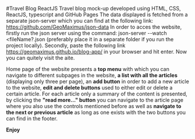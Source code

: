 #Travel Blog ReactJS
Travel blog mock-up developed using HTML, CSS, ReactJS, typescript and GitHub Pages
The data displayed is fetched from a separate json-server which you can find at the following link: https://github.com/GeoMaximus/json-data
In order to acces the website, firstly run the json server using the command: json-server --watch <fileName?.json (preferably place it in a separate folder if you run the project locally).
Secondly, paste the following link https://geomaximus.github.io/blog-app/ in your browser and hit enter. Now you can quitely visit the aite.

Home page of the website presents a **top menu** with which you can navigate to different subpages in the website, **a list with all the articles** (displaying only three per page), an **add button** in order to add a new article to the website, **edit and delete buttons** used to either edit or delete a certain article. For each article only a summary of the content is presented, by clicking the **"read more..." button** you can navigate to the article page where you also use the controls mentioned before as well as **navigate to the next or previous article** as long as one exists with the two buttons you can find in the footer.

**Enjoy**
